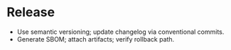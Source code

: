 # Release

- Use semantic versioning; update changelog via conventional commits.
- Generate SBOM; attach artifacts; verify rollback path.
